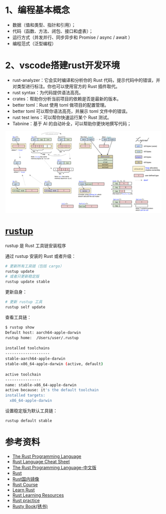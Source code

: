 
# 1、编程基本概念

- 数据（值和类型、指针和引用）；
- 代码（函数、方法、闭包、接口和虚表）；
- 运行方式（并发并行、同步异步和 Promise / async / await ）
- 编程范式（泛型编程）

# 2、vscode搭建rust开发环境

- rust-analyzer：它会实时编译和分析你的 Rust 代码，提示代码中的错误，并对类型进行标注。你也可以使用官方的 Rust 插件取代。
- rust syntax：为代码提供语法高亮。
- crates：帮助你分析当前项目的依赖是否是最新的版本。
- better toml：Rust 使用 toml 做项目的配置管理。
- better toml 可以帮你语法高亮，并展示 toml 文件中的错误。
- rust test lens：可以帮你快速运行某个 Rust 测试。
- Tabnine：基于 AI 的自动补全，可以帮助你更快地撰写代码；

![](image/Rust-RustContainerCheatSheet.png)

# [rustup](https://github.com/rust-lang/rustup)

rustup 是 Rust 工具链安装程序

通过 rustup 安装的 Rust 或者升级：
```bash
# 更新所有工具链（包括 cargo）
rustup update
# 或者只更新稳定版
rustup update stable
```

更新自身：
```bash
# 更新 rustup 工具
rustup self update
```

查看工具链：
```bash
$ rustup show
Default host: aarch64-apple-darwin
rustup home:  /Users/user/.rustup

installed toolchains
--------------------
stable-aarch64-apple-darwin
stable-x86_64-apple-darwin (active, default)

active toolchain
----------------
name: stable-x86_64-apple-darwin
active because: it's the default toolchain
installed targets:
  x86_64-apple-darwin
```
设置稳定版为默认工具链：
```bash
rustup default stable
```

# 参考资料

- [The Rust Programming Language](https://doc.rust-lang.org/book/)
- [Rust Language Cheat Sheet](https://cheats.rs/)
- [The Rust Programming Language-中文版](https://kaisery.github.io/trpl-zh-cn/title-page.html)
- [Rust](https://docs.rs/)
- [Rust国内镜像](https://rsproxy.cn/)
- [Rust Course](https://github.com/sunface/rust-course)
- [Learn Rust](https://gist.github.com/chenlanqing/e86a450cde47227820f7579d0b0a285d)
- [Rust Learning Resources](https://serokell.io/blog/learn-rust)
- [Rust practice](https://github.com/sunface/rust-by-practice)
- [Rusty Book(锈书)](https://rusty.course.rs/)
